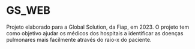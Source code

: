 # GS_WEB
Projeto elaborado para a Global Solution, da Fiap, em 2023. O projeto tem como objetivo ajudar os médicos dos hospitais a identificar as doenças pulmonares mais facilmente através do raio-x do paciente.
